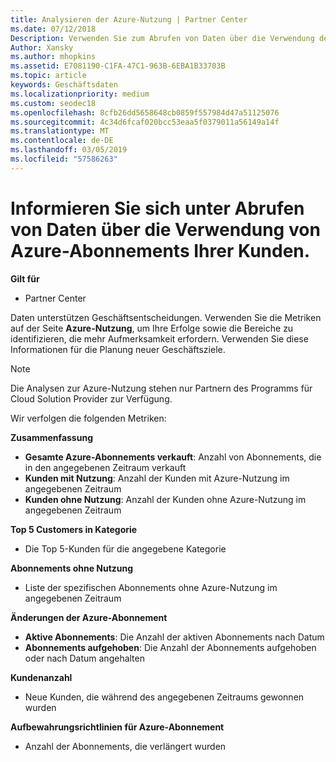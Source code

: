 ```yaml
---
title: Analysieren der Azure-Nutzung | Partner Center
ms.date: 07/12/2018
Description: Verwenden Sie zum Abrufen von Daten über die Verwendung des Azure-Abonnements Ihrer Kunden Partnercenter.
Author: Xansky
ms.author: mhopkins
ms.assetid: E7081190-C1FA-47C1-963B-6EBA1B33703B
ms.topic: article
keywords: Geschäftsdaten
ms.localizationpriority: medium
ms.custom: seodec18
ms.openlocfilehash: 8cfb26dd5658648cb0859f557984d47a51125076
ms.sourcegitcommit: 4c34d6fcaf020bcc53eaa5f0379011a56149a14f
ms.translationtype: MT
ms.contentlocale: de-DE
ms.lasthandoff: 03/05/2019
ms.locfileid: "57586263"
---
```

# <a name="get-data-about-the-usage-of-your-customers-azure-subscriptions"></a>Informieren Sie sich unter Abrufen von Daten über die Verwendung von Azure-Abonnements Ihrer Kunden. 

**Gilt für**
- Partner Center

Daten unterstützen Geschäftsentscheidungen. Verwenden Sie die Metriken auf der Seite **Azure-Nutzung**, um Ihre Erfolge sowie die Bereiche zu identifizieren, die mehr Aufmerksamkeit erfordern. Verwenden Sie diese Informationen für die Planung neuer Geschäftsziele.

> [!NOTE]
> Die Analysen zur Azure-Nutzung stehen nur Partnern des Programms für Cloud Solution Provider zur Verfügung.

Wir verfolgen die folgenden Metriken:

**Zusammenfassung**  
 - **Gesamte Azure-Abonnements verkauft**: Anzahl von Abonnements, die in den angegebenen Zeitraum verkauft  
 - **Kunden mit Nutzung**: Anzahl der Kunden mit Azure-Nutzung im angegebenen Zeitraum  
 - **Kunden ohne Nutzung**: Anzahl der Kunden ohne Azure-Nutzung im angegebenen Zeitraum  

**Top 5 Customers in Kategorie**  
 -  Die Top 5-Kunden für die angegebene Kategorie  

**Abonnements ohne Nutzung**  
 -  Liste der spezifischen Abonnements ohne Azure-Nutzung im angegebenen Zeitraum  

**Änderungen der Azure-Abonnement**  
 - **Aktive Abonnements**: Die Anzahl der aktiven Abonnements nach Datum  
 - **Abonnements aufgehoben**: Die Anzahl der Abonnements aufgehoben oder nach Datum angehalten  

**Kundenanzahl**
 - Neue Kunden, die während des angegebenen Zeitraums gewonnen wurden  

**Aufbewahrungsrichtlinien für Azure-Abonnement**  
 - Anzahl der Abonnements, die verlängert wurden   
  
